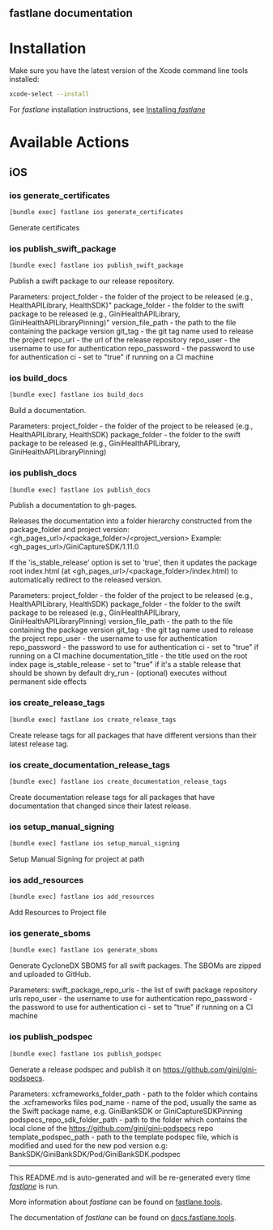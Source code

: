 fastlane documentation
----

# Installation

Make sure you have the latest version of the Xcode command line tools installed:

```sh
xcode-select --install
```

For _fastlane_ installation instructions, see [Installing _fastlane_](https://docs.fastlane.tools/#installing-fastlane)

# Available Actions

## iOS

### ios generate_certificates

```sh
[bundle exec] fastlane ios generate_certificates
```

Generate certificates


### ios publish_swift_package

```sh
[bundle exec] fastlane ios publish_swift_package
```

Publish a swift package to our release repository.

Parameters:
  project_folder        - the folder of the project to be released (e.g., HealthAPILibrary, HealthSDK)"
  package_folder        - the folder to the swift package to be released (e.g., GiniHealthAPILibrary, GiniHealthAPILibraryPinning)"
  version_file_path     - the path to the file containing the package version
  git_tag               - the git tag name used to release the project
  repo_url              - the url of the release repository
  repo_user             - the username to use for authentication
  repo_password         - the password to use for authentication
  ci                    - set to "true" if running on a CI machine



### ios build_docs

```sh
[bundle exec] fastlane ios build_docs
```

Build a documentation.
 
Parameters:
  project_folder        - the folder of the project to be released (e.g., HealthAPILibrary, HealthSDK)
  package_folder        - the folder to the swift package to be released (e.g., GiniHealthAPILibrary, GiniHealthAPILibraryPinning)


### ios publish_docs

```sh
[bundle exec] fastlane ios publish_docs
```

Publish a documentation to gh-pages.

Releases the documentation into a folder hierarchy constructed from the package_folder and project version:
<gh_pages_url>/<package_folder>/<project_version>
Example: <gh_pages_url>/GiniCaptureSDK/1.11.0

If the 'is_stable_release' option is set to 'true', then it updates the package root index.html 
(at <gh_pages_url>/<package_folder>/index.html) to automatically redirect to the released version.

Parameters:
  project_folder        - the folder of the project to be released (e.g., HealthAPILibrary, HealthSDK)
  package_folder        - the folder to the swift package to be released (e.g., GiniHealthAPILibrary, GiniHealthAPILibraryPinning)
  version_file_path     - the path to the file containing the package version
  git_tag               - the git tag name used to release the project
  repo_user             - the username to use for authentication
  repo_password         - the password to use for authentication
  ci                    - set to "true" if running on a CI machine
  documentation_title   - the title used on the root index page
  is_stable_release     - set to "true" if it's a stable release that should be shown by default 
  dry_run               - (optional) executes without permanent side effects



### ios create_release_tags

```sh
[bundle exec] fastlane ios create_release_tags
```

Create release tags for all packages that have different versions than their latest release tag.


### ios create_documentation_release_tags

```sh
[bundle exec] fastlane ios create_documentation_release_tags
```

Create documentation release tags for all packages that have documentation that changed since their latest release.


### ios setup_manual_signing

```sh
[bundle exec] fastlane ios setup_manual_signing
```

Setup Manual Signing for project at path


### ios add_resources

```sh
[bundle exec] fastlane ios add_resources
```

Add Resources to Project file


### ios generate_sboms

```sh
[bundle exec] fastlane ios generate_sboms
```

Generate CycloneDX SBOMS for all swift packages. The SBOMs are zipped and uploaded to GitHub.

Parameters:
  swift_package_repo_urls     - the list of swift package repository urls
  repo_user                   - the username to use for authentication
  repo_password               - the password to use for authentication
  ci                          - set to "true" if running on a CI machine



### ios publish_podspec

```sh
[bundle exec] fastlane ios publish_podspec
```

Generate a release podspec and publish it on https://github.com/gini/gini-podspecs.

Parameters:
  xcframeworks_folder_path        - path to the folder which contains the .xcframeworks files
  pod_name                        - name of the pod, usually the same as the Swift package name, e.g. GiniBankSDK or GiniCaptureSDKPinning
  podspecs_repo_sdk_folder_path   - path to the folder which contains the local clone of the https://github.com/gini/gini-podspecs repo
  template_podspec_path           - path to the template podspec file, which is modified and used for the new pod version e.g: BankSDK/GiniBankSDK/Pod/GiniBankSDK.podspec



----

This README.md is auto-generated and will be re-generated every time [_fastlane_](https://fastlane.tools) is run.

More information about _fastlane_ can be found on [fastlane.tools](https://fastlane.tools).

The documentation of _fastlane_ can be found on [docs.fastlane.tools](https://docs.fastlane.tools).
